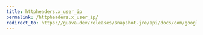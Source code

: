 ```yaml
---
title: httpheaders.x_user_ip
permalink: /httpheaders.x_user_ip/
redirect_to: https://guava.dev/releases/snapshot-jre/api/docs/com/google/common/net/HttpHeaders.html#X_USER_IP
---
```

